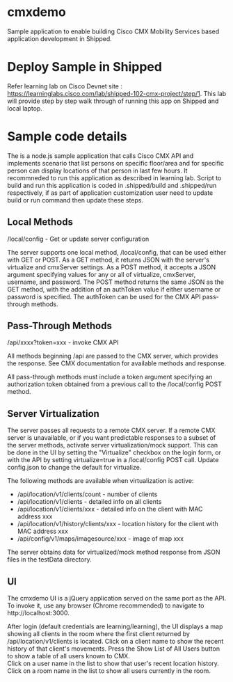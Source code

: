 # cmxdemo
Sample application to enable building Cisco CMX Mobility Services based application development in Shipped. 

# Deploy Sample in Shipped
Refer learning lab on Cisco Devnet site : https://learninglabs.cisco.com/lab/shipped-102-cmx-project/step/1.
This lab will provide step by step walk through of running this app on Shipped and local laptop. 


# Sample code details

The is a node.js sample application that calls Cisco CMX API and implements scenario that list persons on specific floor/area and for specific person can display locations of that person in last few hours.  It recommneded to run this application as described in learning lab. Script to build and run this application is coded in .shipped/build and .shipped/run respectively, if as part of application customization user need to update build or run command then update these steps. 

## Local Methods
/local/config - Get or update server configuration

The server supports one local method, /local/config, that can be used either
with GET or POST.  As a GET method, it returns JSON with the server's virtualize
and cmxServer settings.  As a POST method, it accepts a JSON argument specifying
values for any or all of virtualize, cmxServer, username, and password.  The
POST method returns the same JSON as the GET method, with the addition of an
authToken value if either username or password is specified.  The authToken can
be used for the CMX API pass-through methods.

## Pass-Through Methods
/api/xxxx?token=xxx - invoke CMX API

All methods beginning /api are passed to the CMX server, which provides the
response.  See CMX documentation for available methods and response.

All pass-through methods must include a token argument specifying an authorization
token obtained from a previous call to the /local/config POST method.

## Server Virtualization
The server passes all requests to a remote CMX server.  If a remote CMX
server is unavailable, or if you want predictable responses to a subset of
the server methods, activate server virtualization/mock support.  This can be done in
the UI by setting the "Virtualize" checkbox on the login form, or with the API by
setting virtualize=true in a /local/config POST call.  Update config.json to
change the default for virtualize.

The following methods are available when virtualization is active:

* /api/location/v1/clients/count       - number of clients
* /api/location/v1/clients             - detailed info on all clients
* /api/location/v1/clients/xxx         - detailed info on the client with MAC address xxx
* /api/location/v1/history/clients/xxx - location history for the client with MAC address xxx
* /api/config/v1/maps/imagesource/xxx  - image of map xxx

The server obtains data for virtualized/mock method response from JSON files in the
testData directory.

## UI

The cmxdemo UI is a jQuery application served on the same port as the API.  To
invoke it, use any browser (Chrome recommended) to navigate to http://localhost:3000.

After login (default credentials are learning/learning), the UI displays a map showing
all clients in the room where the first client returned by /api/location/v1/clients is
located.  Click on a client name to show the recent history of that client's movements.
Press the Show List of All Users button to show a table of all users known to CMX.  
Click on a user name in the list to show that user's recent location history.  Click 
on a room name in the list to show all users currently in the room.
